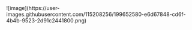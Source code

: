 <!DOCTYPE html>
<html lang="en">
  <head>
    <title>Baking Bootstrap Snippets with Jade</title>
    <meta charset="utf-8">
    <meta http-equiv="X-UA-Compatible" content="IE=edge">
    <meta name="viewport" content="width=device-width, initial-scale=1.0">
    <meta name="description" content="Baking Bootstrap Snippets with Jade">
    <link href="//maxcdn.bootstrapcdn.com/bootswatch/3.3.0/flatly/bootstrap.min.css" rel="stylesheet">
  </head>
  <body style="padding-bottom:10rem;">
    <div class="container"></div>
    <script src="//ajax.googleapis.com/ajax/libs/jquery/1.11.1/jquery.min.js"></script>
    <script src="//maxcdn.bootstrapcdn.com/bootstrap/3.3.1/js/bootstrap.min.js"></script>
  </body>
</html>
![image](https://user-images.githubusercontent.com/115208256/199652580-e6d67848-cd6f-4b4b-9523-2d91c2441800.png)
